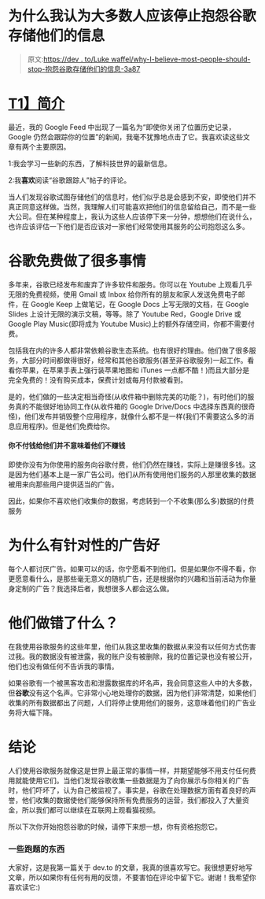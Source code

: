 # 为什么我认为大多数人应该停止抱怨谷歌存储他们的信息

> 原文:[https://dev . to/Luke waffel/why-I-believe-most-people-should-stop-抱怨谷歌存储他们的信息-3a87](https://dev.to/lukewaffel/why-i-believe-most-people-should-stop-complaining-about-google-storing-their-information-3a87)

# [T1】简介](#intro)

最近，我的 Google Feed 中出现了一篇名为“即使你关闭了位置历史记录，Google 仍然会跟踪你的位置”的新闻，我毫不犹豫地点击了它。我喜欢读这些文章有两个主要原因。

1:我会学习一些新的东西，了解科技世界的最新信息。

2:我**喜欢**阅读“谷歌跟踪人”帖子的评论。

当人们发现谷歌试图存储他们的信息时，他们似乎总是会感到不安，即使他们并不真正同意这样做。当然，我理解人们可能喜欢把他们的信息留给自己，而不是一些大公司。但在某种程度上，我认为这些人应该停下来一分钟，想想他们在说什么，也许应该评估一下他们是否应该对一家他们经常使用其服务的公司抱怨这么多。

# 谷歌免费做了很多事情

多年来，谷歌已经发布和废弃了许多软件和服务。你可以在 Youtube 上观看几乎无限的免费视频，使用 Gmail 或 Inbox 给你所有的朋友和家人发送免费电子邮件，在 Google Keep 上做笔记，在 Google Docs 上写无限的文档，在 Google Slides 上设计无限的演示文稿，等等。除了 Youtube Red，Google Drive 或 Google Play Music(即将成为 Youtube Music)上的额外存储空间，你都不需要付费。

包括我在内的许多人都非常依赖谷歌生态系统。也有很好的理由。他们做了很多服务，大部分时间都做得很好，经常和其他谷歌服务(甚至非谷歌服务)一起工作。看看你苹果，在苹果手表上强行装苹果地图和 iTunes 一点都不酷！)而且大部分是完全免费的！没有购买成本，保费计划或每月付款被看到。

是的，他们做的一些决定相当奇怪(从收件箱中删除完美的功能？)，有时他们的服务真的不能很好地协同工作(从收件箱的 Google Drive/Docs 中选择东西真的很奇怪)，他们发布并销毁整个应用程序，就像什么都不是一样(我们不需要这么多的消息应用程序)。但是他们免费给你。

#### 你不付钱给他们并不意味着他们不赚钱

即使你没有为你使用的服务向谷歌付费，他们仍然在赚钱，实际上是赚很多钱。这是因为他们基本上是一家广告公司。他们从所有使用他们服务的人那里收集的数据被用来向那些用户提供适当的广告。

因此，如果你不喜欢他们收集你的数据，考虑转到一个不收集(那么多)数据的付费服务

# 为什么有针对性的广告好

每个人都讨厌广告。如果可以的话，你宁愿看不到他们。但是如果你不得不看，你更愿意看什么，是那些毫无意义的随机广告，还是根据你的兴趣和当前活动为你量身定制的广告？我选择后者，我想很多人都会这么做。

# 他们做错了什么？

在我使用谷歌服务的这些年里，他们从我这里收集的数据从来没有以任何方式伤害过我。我的数据没有被泄露，我的账户没有被删除，我的位置记录也没有被公开，他们也没有做任何不告诉我的事情。

如果谷歌有一个被黑客攻击和泄露数据库的坏名声，我会同意这些人中的大多数，但**谷歌**没有这个名声。它非常小心地处理你的数据，因为他们非常清楚，如果他们收集的所有数据都出了问题，人们将停止使用他们的服务，这意味着他们的广告业务将大幅下降。

# 结论

人们使用谷歌服务就像这是世界上最正常的事情一样，并期望能够不用支付任何费用就能使用它们。当他们发现谷歌收集一些数据是为了向你展示与你相关的广告时，他们吓坏了，认为自己被监视了。事实是，谷歌在处理数据方面有着良好的声誉，他们收集的数据使他们能够保持所有免费服务的运营，我们都投入了大量资金，所以我们都可以继续在互联网上观看猫视频。

所以下次你开始抱怨谷歌的时候，请停下来想一想，你有资格抱怨它。

### 一些跑题的东西

大家好，这是我第一篇关于 dev.to 的文章，我真的很喜欢写它。我很想更好地写文章，所以如果你有任何有用的反馈，不要害怕在评论中留下它。谢谢！我希望你喜欢读它:)